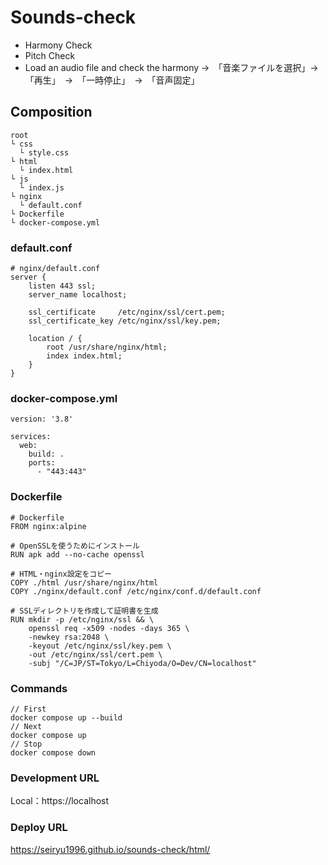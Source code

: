 # Sounds-check

- Harmony Check
- Pitch Check
- Load an audio file and check the harmony
  →　「音楽ファイルを選択」→　「再生」　→　「一時停止」　→　「音声固定」

## Composition
```
root
└ css
  └ style.css
└ html
  └ index.html
└ js
  └ index.js
└ nginx
  └ default.conf
└ Dockerfile
└ docker-compose.yml
```

### default.conf
```
# nginx/default.conf
server {
    listen 443 ssl;
    server_name localhost;

    ssl_certificate     /etc/nginx/ssl/cert.pem;
    ssl_certificate_key /etc/nginx/ssl/key.pem;

    location / {
        root /usr/share/nginx/html;
        index index.html;
    }
}

```

### docker-compose.yml
```
version: '3.8'

services:
  web:
    build: .
    ports:
      - "443:443"

```

### Dockerfile
```
# Dockerfile
FROM nginx:alpine

# OpenSSLを使うためにインストール
RUN apk add --no-cache openssl

# HTML・nginx設定をコピー
COPY ./html /usr/share/nginx/html
COPY ./nginx/default.conf /etc/nginx/conf.d/default.conf

# SSLディレクトリを作成して証明書を生成
RUN mkdir -p /etc/nginx/ssl && \
    openssl req -x509 -nodes -days 365 \
    -newkey rsa:2048 \
    -keyout /etc/nginx/ssl/key.pem \
    -out /etc/nginx/ssl/cert.pem \
    -subj "/C=JP/ST=Tokyo/L=Chiyoda/O=Dev/CN=localhost"

```

### Commands
```
// First
docker compose up --build
// Next
docker compose up
// Stop
docker compose down
```

### Development URL
Local：https://localhost

### Deploy URL
https://seiryu1996.github.io/sounds-check/html/